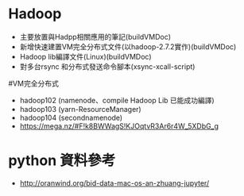 # Hadoop
- 主要放置與Hadpp相關應用的筆記(buildVMDoc)
- 新增快速建置VM完全分布式文件(以hadoop-2.7.2實作)(buildVMDoc)
- Hadoop lib編譯文件(Linux)(buildVMDoc)
- 對多台rsync 和分布式發送命令腳本(xsync-xcall-script)

#VM完全分布式
- hadoop102 (namenode、compile Hadoop Lib 已能成功編譯)
- hadoop103 (yarn-ResourceManager)
- hadoop104 (secondnamenode)
- https://mega.nz/#F!k8BWWagS!KJOqtvR3Ar6r4W_5XDbG_g

# python 資料參考 
- http://oranwind.org/bid-data-mac-os-an-zhuang-jupyter/

